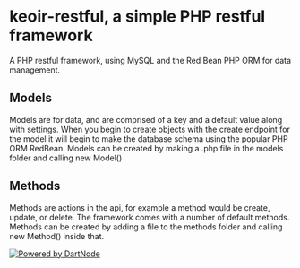 # keoir-restful, a simple PHP restful framework
A PHP restful framework, using MySQL and the Red Bean PHP ORM for data management.

## Models
Models are for data, and are comprised of a key and a default value along with settings. When you begin to create objects with the create endpoint for the model it will begin to make the database schema using the popular PHP ORM RedBean. Models can be created by making a .php file in the models folder and calling new Model()

## Methods
Methods are actions in the api, for example a method would be create, update, or delete. The framework comes with a number of default methods. Methods can be created by adding a file to the methods folder and calling new Method() inside that.

[![Powered by DartNode](https://app.dartnode.com/branding/DN-Open-Source.png)](https://dartnode.com "Powered by DartNode - Free VPS for Open Source")
